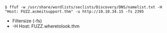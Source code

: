`$ ffuf -w /usr/share/wordlists/seclists/Discovery/DNS/namelist.txt -H "Host: FUZZ.acmeitsupport.thm" -u http://10.10.34.15 -fs 2395`

- Filtersize (-fs)
- -H Host: FUZZ.wheretolook.thm
